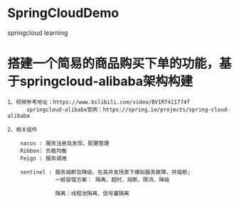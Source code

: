 # SpringCloudDemo
springcloud learning

# 搭建一个简易的商品购买下单的功能，基于springcloud-alibaba架构构建 #

    1、视频参考地址：https://www.bilibili.com/video/BV1R7411774f
          springcloud-alibaba官网：https://spring.io/projects/spring-cloud-alibaba
       
    2、相关组件
   
        nacos : 服务注册及发现、配置管理
        Ribbon: 负载均衡
        Feign : 服务调用
      
        sentinel : 服务熔断及降级，在高并发场景下模拟服务故障，并熔断;
                   一般容错方案： 隔离、超时、熔断、限流、降级
                   
                   隔离：线程池隔离、信号量隔离
                    


